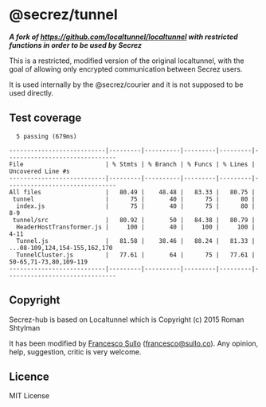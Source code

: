 # @secrez/tunnel

**_A fork of https://github.com/localtunnel/localtunnel with restricted functions in order to be used by Secrez_**

This is a restricted, modified version of the original localtunnel, with the goal of allowing only encrypted communication between Secrez users.

It is used internally by the @secrez/courier and it is not supposed to be used directly.


## Test coverage
```
  5 passing (679ms)

---------------------------|---------|----------|---------|---------|-------------------------------
File                       | % Stmts | % Branch | % Funcs | % Lines | Uncovered Line #s             
---------------------------|---------|----------|---------|---------|-------------------------------
All files                  |   80.49 |    48.48 |   83.33 |   80.75 |                               
 tunnel                    |      75 |       40 |      75 |      80 |                               
  index.js                 |      75 |       40 |      75 |      80 | 8-9                           
 tunnel/src                |   80.92 |       50 |   84.38 |   80.79 |                               
  HeaderHostTransformer.js |     100 |       40 |     100 |     100 | 4-11                          
  Tunnel.js                |   81.58 |    38.46 |   88.24 |   81.33 | ...08-109,124,154-155,162,170 
  TunnelCluster.js         |   77.61 |       64 |      75 |   77.61 | 50-65,71-73,80,109-119        
---------------------------|---------|----------|---------|---------|-------------------------------
```

## Copyright

Secrez-hub is based on Localtunnel which is Copyright (c) 2015 Roman Shtylman  

It has been modified by [Francesco Sullo](https://francesco.sullo.co) (<francesco@sullo.co>). Any opinion, help, suggestion, critic is very welcome.

## Licence

MIT License


